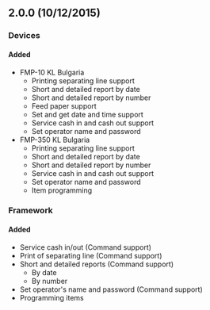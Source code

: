 ## 2.0.0 (10/12/2015)

### Devices

#### Added

- FMP-10 KL Bulgaria
    - Printing separating line support
    - Short and detailed report by date
    - Short and detailed report by number
    - Feed paper support
    - Set and get date and time support
    - Service cash in and cash out support
    - Set operator name and password
- FMP-350 KL Bulgaria
    - Printing separating line support
    - Short and detailed report by date
    - Short and detailed report by number
    - Service cash in and cash out support
    - Set operator name and password
    - Item programming

### Framework

#### Added

- Service cash in/out (Command support)
- Print of separating line (Command support)
- Short and detailed reports (Command support)
    - By date
    - By number
- Set operator's name and password (Command support)
- Programming items
